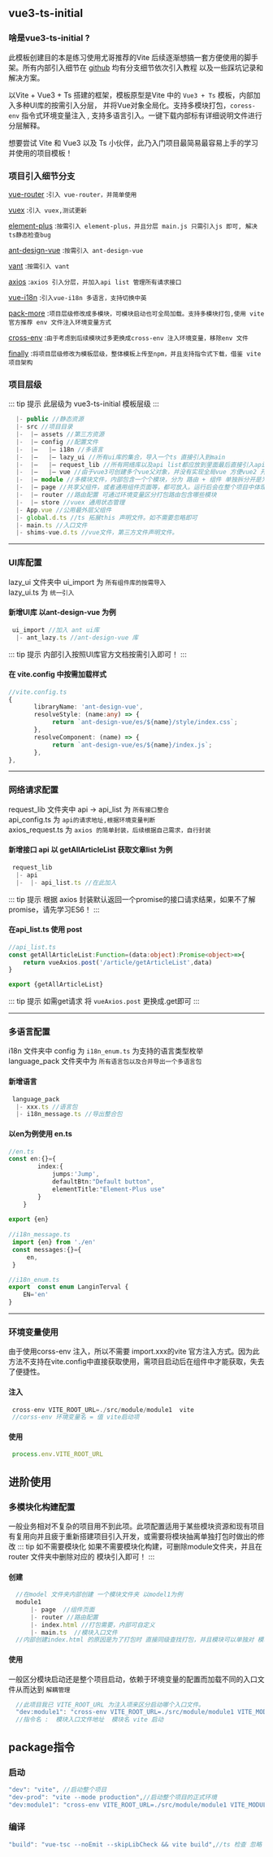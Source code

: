 ## vue3-ts-initial
 ### 啥是vue3-ts-initial ?
 此模板创建目的本是练习使用尤哥推荐的Vite 后续逐渐想搞一套方便使用的脚手架。所有内部引入细节在 [github](https://github.com/wushijiang13/vue3-vite-cli) 均有分支细节依次引入教程
 以及一些踩坑记录和解决方案。
 
 以Vite + Vue3 + Ts 搭建的框架，模板原型是Vite 中的 `Vue3 + Ts` 模板，内部加入多种UI库的按需引入分层，
 并将Vue对象全局化。支持多模块打包，`coress-env` 指令式环境变量注入 , 支持多语言引入。一键下载内部标有详细说明文件进行分层解释。  
    
 想要尝试 Vite 和 Vue3 以及 Ts 小伙伴，此乃入门项目最简易最容易上手的学习并使用的项目模板！ 
 
 ### 项目引入细节分支
 [vue-router](https://github.com/wushijiang13/vue3-vite-cli/tree/0.0.1-vue-router) :`引入 vue-router，并简单使用`
 
 [vuex](https://github.com/wushijiang13/vue3-vite-cli/tree/0.0.2-vuex) :`引入 vuex,测试更新`
 
 [element-plus](https://github.com/wushijiang13/vue3-vite-cli/tree/0.0.3-element-plus) :`按需引入 element-plus，并且分层 main.js 只需引入js 即可, 解决ts静态检查bug`
 
 [ant-design-vue](https://github.com/wushijiang13/vue3-vite-cli/tree/0.0.4-ant-design-vue) :`按需引入 ant-design-vue`
 
 [vant](https://github.com/wushijiang13/vue3-vite-cli/tree/0.0.5-vant) :`按需引入 vant`
 
 [axios](https://github.com/wushijiang13/vue3-vite-cli/tree/0.0.6-axios) :`axios 引入分层，并加入api list 管理所有请求接口`
 
 [vue-i18n](https://github.com/wushijiang13/vue3-vite-cli/tree/0.0.7-vue-i18n) :`引入vue-i18n 多语言，支持切换中英`

 [pack-more](https://github.com/wushijiang13/vue3-vite-cli/tree/0.0.8-pack-more) :`项目层级修改成多模块，可模块启动也可全局加载。支持多模块打包,使用 vite 官方推荐 env 文件注入环境变量方式`
  
 [cross-env](https://github.com/wushijiang13/vue3-vite-cli/tree/0.0.9-cross-env) :`由于考虑到后续模块过多更换成cross-env 注入环境变量，移除env 文件`
 
 [finally](https://github.com/wushijiang13/vue3-vite-cli/tree/0.0.10-beta) :`将项目层级修改为模板层级，整体模板上传至npm，并且支持指令式下载，借鉴 vite 项目架构`
   
  ### 项目层级
  ::: tip 提示
   此层级为 vue3-ts-initial 模板层级
  :::
  ```ts
    |- public //静态资源
    |- src //项目目录
    |-  |— assets //第三方资源
    |-  |— config //配置文件
    |-  |—   |— i18n //多语言
    |-  |—   |— lazy_ui //所有ui库的集合，导入一个ts 直接引入到main
    |-  |—   |— request_lib //所有网络库以及api list都应放到里面最后直接引入api list 返回的变量调用接口即可
    |-  |—   |— vue //由于vue3可创建多个vue父对象，并没有实现全局vue 方便vue2 开发习惯，将vue对象共享
    |-  |— module //多模块文件，内部包含一个个模块，分为 路由 + 组件 单独拆分开是为了 多环境需要的话，直接单独打包模块 H5兼容，在最外层的router config里直接导入多模块路由即可拼成整个项目 
    |-  |— page //共享父组件，或者通用组件页面等，都可放入。运行后会在整个项目中体现。
    |-  |— router //路由配置 可通过环境变量区分打包路由包含哪些模块
    |-  |— store //vuex 通用状态管理
    |- App.vue //公用最外层父组件
    |- global.d.ts //ts 拓展this 声明文件。如不需要忽略即可
    |- main.ts //入口文件
    |- shims-vue.d.ts //vue文件，第三方文件声明文件。
 ```
___
### UI库配置
   lazy_ui 文件夹中 ui_import 为 `所有组件库的按需导入`  
   lazy_ui.ts 为 `统一引入`
   
   #### 新增UI库 以ant-design-vue 为例
   ```ts
    ui_import //加入 ant ui库
     |- ant_lazy.ts //ant-design-vue 库
```
  ::: tip 提示
  内部引入按照UI库官方文档按需引入即可！
  :::
  
   #### 在 vite.config 中按需加载样式
   ```ts
   //vite.config.ts 
   {
          libraryName: 'ant-design-vue',
          resolveStyle: (name:any) => {
               return `ant-design-vue/es/${name}/style/index.css`;
          },
          resolveComponent: (name) => {
               return `ant-design-vue/es/${name}/index.js`;
          },
   },
   ```
___
 ### 网络请求配置
   request_lib 文件夹中 api -> api_list 为 `所有接口整合`  
   api_config.ts 为 `api的请求地址,根据环境变量判断`  
   axios_request.ts 为 `axios 的简单封装，后续根据自己需求，自行封装`
   
   #### 新增接口 api  以 getAllArticleList 获取文章list 为例
   ```ts
    request_lib 
     |- api 
     |-  |- api_list.ts //在此加入
```
  ::: tip 提示
   根据 axios 封装默认返回一个promise的接口请求结果，如果不了解promise，请先学习ES6！
  :::
  
   #### 在api_list.ts 使用 post
   ```ts
   //api_list.ts 
   const getAllArticleList:Function=(data:object):Promise<object>=>{
       return vueAxios.post('/article/getArticleList',data)
   }

   export {getAllArticleList}
   ```
  ::: tip 提示
   如需get请求 将 `vueAxios.post` 更换成.get即可
  :::
  
___
   ### 多语言配置
   i18n 文件夹中 config 为 `i18n_enum.ts` 为支持的语言类型枚举  
   language_pack 文件夹中为 `所有语言包以及合并导出一个多语言包`
   
   #### 新增语言
   ```ts
    language_pack
     |- xxx.ts //语言包
     |- i18n_message.ts //导出整合包
```
   #### 以en为例使用 en.ts
   ```ts
   //en.ts 
   const en:{}={
           index:{
               jumps:'Jump',
               defaultBtn:"Default button",
               elementTitle:"Element-Plus use"
           }
       }
       
   export {en}
    
   //i18n_message.ts
    import {en} from './en'
    const messages:{}={
        en,
    }

   //i18n_enum.ts
   export  const enum LanginTerval {
       EN='en'
   }
   ```
___
   ### 环境变量使用
   由于使用corss-env 注入，所以不需要 import.xxx的vite 官方注入方式。因为此方法不支持在vite.config中直接获取使用，需项目启动后在组件中才能获取，失去了便捷性。
   
   #### 注入
   ```js
    cross-env VITE_ROOT_URL=./src/module/module1  vite
    //corss-env 环境变量名 = 值 vite启动项
```
   #### 使用
   ```ts
    process.env.VITE_ROOT_URL
   ```
    
    
  
## 进阶使用  
  
  ### 多模块化构建配置
  一般业务相对不复杂的项目用不到此项。此项配置适用于某些模块资源和现有项目有复用向并且疲于重新搭建项目引入开发，或需要将模块抽离单独打包时做出的修改
  ::: tip 如不需要模块化
  如果不需要模块化构建，可删除module文件夹，并且在router 文件夹中删除对应的 模块引入即可！
  :::
  
  #### 创建
  ```ts 
    //在model 文件夹内部创建 一个模块文件夹 以model1为例
    module1
        |- page  //组件页面
        |- router //路由配置
        |- index.html //打包需要，内部可自定义
        |- main.ts  //模块入口文件
    //内部创建index.html 的原因是为了打包时 直接同级查找打包，并且模块可以单独对 模块index.html 进行配置
```
 #### 使用
 一般区分模块启动还是整个项目启动，依赖于环境变量的配置而加载不同的入口文件从而达到 `解耦管理`
 ```ts
   //此项目我已 VITE_ROOT_URL 为注入项来区分启动哪个入口文件。
   "dev:module1": "cross-env VITE_ROOT_URL=./src/module/module1 VITE_MODULE_NAME=module1 vite"
   //指令名 :  模块入口文件地址  模块名 vite 启动
```
 ## package指令
 ### 启动
 ```js
 "dev": "vite", //启动整个项目
 "dev-prod": "vite --mode production",//启动整个项目的正式环境
 "dev:module1": "cross-env VITE_ROOT_URL=./src/module/module1 VITE_MODULE_NAME=module1 vite", //启动model1模块
```
 ### 编译
 ```js
 "build": "vue-tsc --noEmit --skipLibCheck && vite build",//ts 检查 忽略 node_modules 检查，并且 build 整个项目
```

  
  
    
   
   
   
   
   
   